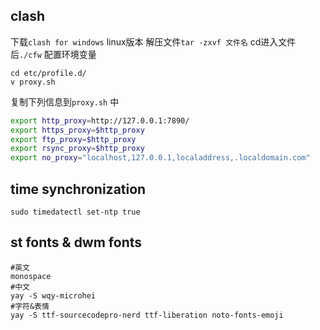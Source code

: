 ## clash
下载`clash for windows` linux版本
解压文件`tar -zxvf 文件名`
cd进入文件后`./cfw` 
配置环境变量
```shell
cd etc/profile.d/
v proxy.sh
```
复制下列信息到`proxy.sh` 中
```bash
export http_proxy=http://127.0.0.1:7890/
export https_proxy=$http_proxy
export ftp_proxy=$http_proxy
export rsync_proxy=$http_proxy
export no_proxy="localhost,127.0.0.1,localaddress,.localdomain.com"
```

## time synchronization
```shell
sudo timedatectl set-ntp true
```

## st fonts & dwm fonts
```shell
#英文
monospace
#中文
yay -S wqy-microhei
#字符&表情
yay -S ttf-sourcecodepro-nerd ttf-liberation noto-fonts-emoji

